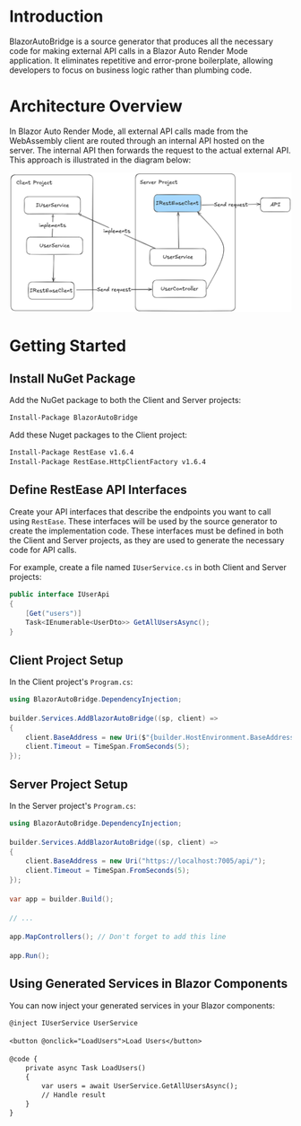 

# Introduction

BlazorAutoBridge is a source generator that produces all the necessary code for making external API calls in a Blazor Auto Render Mode application.
It eliminates repetitive and error-prone boilerplate, allowing developers to focus on business logic rather than plumbing code.

# Architecture Overview

In Blazor Auto Render Mode, all external API calls made from the WebAssembly client are routed through an internal API hosted on the server.
The internal API then forwards the request to the actual external API.
This approach is illustrated in the diagram below:

![Blazor Auto Render Mode BFF Architecture](./imgs/blazor-auto-bff-arch.png)


# Getting Started

## Install NuGet Package
Add the NuGet package to both the Client and Server projects:

```bash
Install-Package BlazorAutoBridge
```

Add these Nuget packages to the Client project:
```bash
Install-Package RestEase v1.6.4
Install-Package RestEase.HttpClientFactory v1.6.4
```

## Define RestEase API Interfaces 
Create your API interfaces that describe the endpoints you want to call using `RestEase`.
These interfaces will be used by the source generator to create the implementation code.
These interfaces must be defined in both the Client and Server projects, as they are used to generate the necessary code for API calls.

For example, create a file named `IUserService.cs` in both Client and Server projects:
```csharp
public interface IUserApi
{
	[Get("users")]
	Task<IEnumerable<UserDto>> GetAllUsersAsync();
}
```

## Client Project Setup
In the Client project's `Program.cs`:

```csharp
using BlazorAutoBridge.DependencyInjection;

builder.Services.AddBlazorAutoBridge((sp, client) =>
{
	client.BaseAddress = new Uri($"{builder.HostEnvironment.BaseAddress}forwarders"); // don't change this
	client.Timeout = TimeSpan.FromSeconds(5);
});
```

## Server Project Setup
In the Server project's `Program.cs`:

```csharp
using BlazorAutoBridge.DependencyInjection;

builder.Services.AddBlazorAutoBridge((sp, client) =>
{
	client.BaseAddress = new Uri("https://localhost:7005/api/");
	client.Timeout = TimeSpan.FromSeconds(5);
});

var app = builder.Build();

// ...

app.MapControllers(); // Don't forget to add this line

app.Run();
```

## Using Generated Services in Blazor Components
You can now inject your generated services in your Blazor components:

```razor
@inject IUserService UserService

<button @onclick="LoadUsers">Load Users</button>

@code {
	private async Task LoadUsers()
	{
		var users = await UserService.GetAllUsersAsync();
		// Handle result
	}
}
```